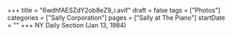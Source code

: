+++
title = "6wdhfAESZdY2ob8eZ9_i.avif"
draft = false
tags = ["Photos"]
categories = ["Sally Corporation"]
pages = ["Sally at The Piano"]
startDate = ""
+++
NY Daily Section (Jan 13, 1984)
